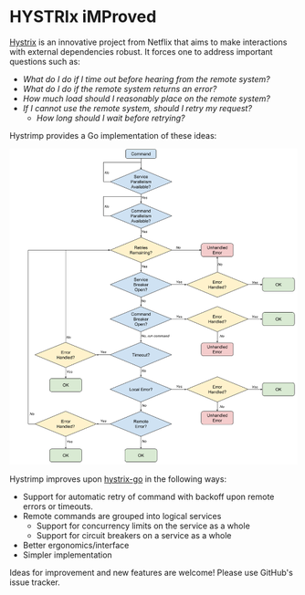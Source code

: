 HYSTRIx iMProved
===================
[Hystrix](https://github.com/Netflix/Hystrix) is an innovative project from Netflix that aims to make interactions with external dependencies robust. It forces one to address important questions such as:

* *What do I do if I time out before hearing from the remote system?*
* *What do I do if the remote system returns an error?*
* *How much load should I reasonably place on the remote system?*
* *If I cannot use the remote system, should I retry my request?*
   * *How long should I wait before retrying?* 

Hystrimp provides a Go implementation of these ideas:

![Hystrix Flow](flow.png)

Hystrimp improves upon [hystrix-go](https://github.com/afex/hystrix-go) in the following ways:

* Support for automatic retry of command with backoff upon remote errors or timeouts.
* Remote commands are grouped into logical services
   * Support for concurrency limits on the service as a whole
   * Support for circuit breakers on a service as a whole
* Better ergonomics/interface
* Simpler implementation

Ideas for improvement and new features are welcome! Please use GitHub's issue tracker.
